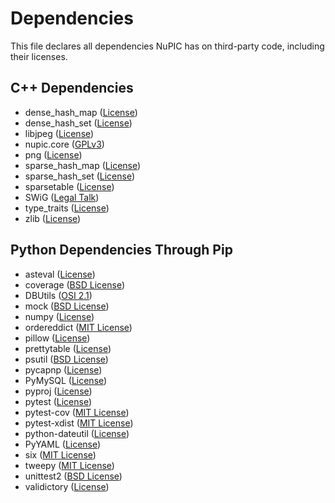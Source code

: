 # Dependencies

This file declares all dependencies NuPIC has on third-party code, including their licenses.

## C++ Dependencies

- dense_hash_map ([License](https://github.com/numenta/nupic/blob/master/external/common/include/google/dense_hash_map))
- dense_hash_set ([License](https://github.com/numenta/nupic/blob/master/external/common/include/google/dense_hash_set))
- libjpeg ([License](http://libjpeg.cvs.sourceforge.net/viewvc/libjpeg/libjpeg/README?view=markup&pathrev=MAIN))
- nupic.core ([GPLv3](https://github.com/numenta/nupic.core/blob/master/LICENSE.txt))
- png ([License](https://github.com/numenta/nupic/blob/master/external/common/include/libpng12/png.h))
- sparse_hash_map ([License](https://github.com/numenta/nupic/blob/master/external/common/include/google/sparse_hash_map))
- sparse_hash_set ([License](https://github.com/numenta/nupic/blob/master/external/common/include/google/sparse_hash_set))
- sparsetable ([License](https://github.com/numenta/nupic/blob/master/external/common/include/google/sparsetable))
- SWiG ([Legal Talk](http://www.swig.org/legal.html))
- type_traits ([License](https://github.com/numenta/nupic/blob/master/external/common/include/google/type_traits.h))
- zlib ([License](https://github.com/numenta/nupic/blob/master/external/common/include/zlib.h))

## Python Dependencies Through Pip

- asteval ([License](https://github.com/newville/asteval/blob/master/LICENSE))
- coverage ([BSD License](https://bitbucket.org/ned/coveragepy/src/b98fc53a0724298fe9ab6d530174a1d511aac890/coverage/__init__.py?at=default#cl-96))
- DBUtils ([OSI 2.1](http://www.webwareforpython.org/DBUtils/Docs/UsersGuide.html#copyright-and-license))
- mock ([BSD License](http://www.voidspace.org.uk/python/mock/))
- numpy ([License](http://www.numpy.org/license.html))
- ordereddict ([MIT License](https://pypi.python.org/pypi/ordereddict))
- pillow ([License](https://github.com/python-pillow/Pillow/blob/master/LICENSE))
- prettytable ([License](https://code.google.com/p/prettytable/source/browse/trunk/COPYING))
- psutil ([BSD License](https://code.google.com/p/psutil/source/browse/LICENSE))
- pycapnp ([License](https://github.com/jparyani/pycapnp/blob/develop/LICENSE))
- PyMySQL ([License](https://github.com/PyMySQL/PyMySQL/blob/master/LICENSE))
- pyproj ([License](https://github.com/jswhit/pyproj/blob/master/LICENSE))
- pytest ([License](https://bitbucket.org/pytest-dev/pytest/src/45921b2e640011d8f169a7f13fd79218f88c7495/LICENSE?at=default))
- pytest-cov ([MIT License](https://github.com/schlamar/pytest-cov/blob/2.0/pytest-cov/LICENSE.txt))
- pytest-xdist ([MIT License](https://bitbucket.org/pytest-dev/pytest-xdist/src/00cfff4834e718fd3c1ccec40811e734d796f631/LICENSE?at=default))
- python-dateutil ([License](http://bazaar.launchpad.net/~dateutil/dateutil/trunk/view/head:/LICENSE))
- PyYAML ([License](https://bitbucket.org/xi/pyyaml/src/ddf211a41bb231c365fece5599b7e484e6dc33fc/LICENSE?at=default))
- six ([MIT License](https://bitbucket.org/gutworth/six/src/8a545f4e906f6f479a6eb8837f31d03731597687/LICENSE?at=default))
- tweepy ([MIT License](https://github.com/tweepy/tweepy/blob/master/LICENSE))
- unittest2 ([BSD License](https://pypi.python.org/pypi/unittest2))
- validictory ([License](https://github.com/sunlightlabs/validictory/blob/master/LICENSE.txt))
